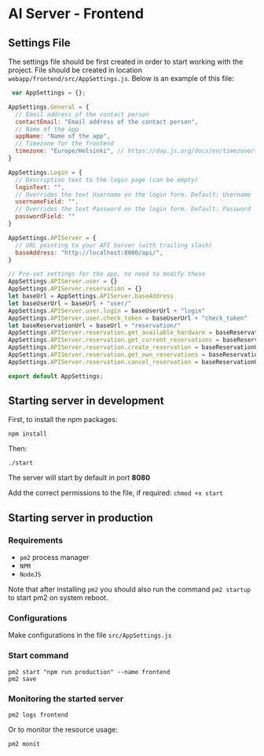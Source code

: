 # AI Server - Frontend

## Settings File

The settings file should be first created in order to start working with the project. File should be created in location ``webapp/frontend/src/AppSettings.js``. Below is an example of this file:

```javascript
 var AppSettings = {};

AppSettings.General = {
  // Email address of the contact person
  contactEmail: "Email address of the contact person",
  // Name of the app
  appName: "Name of the app",
  // Timezone for the frontend
  timezone: "Europe/Helsinki", // https://day.js.org/docs/en/timezone/timezone
}

AppSettings.Login = {
  // Description text to the login page (can be empty)
  loginText: "",
  // Overrides the text Username on the login form. Default: Username
  usernameField: "",
  // Overrides the text Password on the login form. Default: Password
  passwordField: ""
}

AppSettings.APIServer = {
  // URL pointing to your API Server (with trailing slash)
  baseAddress: "http://localhost:8000/api/",
}

// Pre-set settings for the app, no need to modify these
AppSettings.APIServer.user = {}
AppSettings.APIServer.reservation = {}
let baseUrl = AppSettings.APIServer.baseAddress
let baseUserUrl = baseUrl + "user/"
AppSettings.APIServer.user.login = baseUserUrl + "login"
AppSettings.APIServer.user.check_token = baseUserUrl + "check_token"
let baseReservationUrl = baseUrl + "reservation/"
AppSettings.APIServer.reservation.get_available_hardware = baseReservationUrl + "get_available_hardware"
AppSettings.APIServer.reservation.get_current_reservations = baseReservationUrl + "get_current_reservations"
AppSettings.APIServer.reservation.create_reservation = baseReservationUrl + "create_reservation"
AppSettings.APIServer.reservation.get_own_reservations = baseReservationUrl + "get_own_reservations"
AppSettings.APIServer.reservation.cancel_reservation = baseReservationUrl + "cancel_reservation"

export default AppSettings;
```

## Starting server in development

First, to install the npm packages:
```
npm install
```

Then:
```
./start
```

The server will start by default in port **8080**

Add the correct permissions to the file, if required: `chmod +x start`

## Starting server in production

### Requirements

- ``pm2`` process manager
- ``NPM``
- ``NodeJS``

Note that after installing ``pm2`` you should also run the command ``pm2 startup`` to start pm2 on system reboot.

### Configurations

Make configurations in the file `src/AppSettings.js`

### Start command

```
pm2 start "npm run production" --name frontend
pm2 save
```

### Monitoring the started server

```
pm2 logs frontend
```

Or to monitor the resource usage:

```
pm2 monit
```